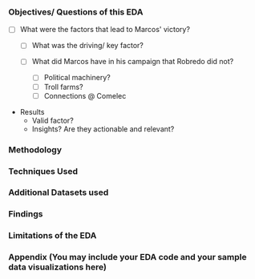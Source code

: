 ### Objectives/ Questions of this EDA

- [ ] What were the factors that lead to Marcos' victory?

  - [ ] What was the driving/ key factor?

  - [ ] What did Marcos have in his campaign that Robredo did not?
    - [ ] Political machinery?
    - [ ] Troll farms?
    - [ ] Connections @ Comelec

- Results
  - Valid factor?
  - Insights? Are they actionable and relevant?

### Methodology
### Techniques Used
### Additional Datasets used 
### Findings
### Limitations of the EDA
### Appendix (You may include your EDA code and your sample data visualizations here)